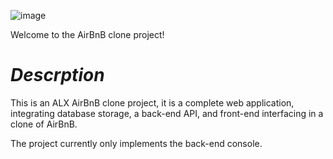 ![image](https://user-images.githubusercontent.com/106808436/203632781-41505e68-a74c-4907-844a-b682b6b4217b.png)

Welcome to the AirBnB clone project!

# ***Descrption***

This is an ALX AirBnB clone project, it is a complete web application, integrating database storage, a back-end API, and front-end interfacing in a clone of AirBnB.

The project currently only implements the back-end console.
